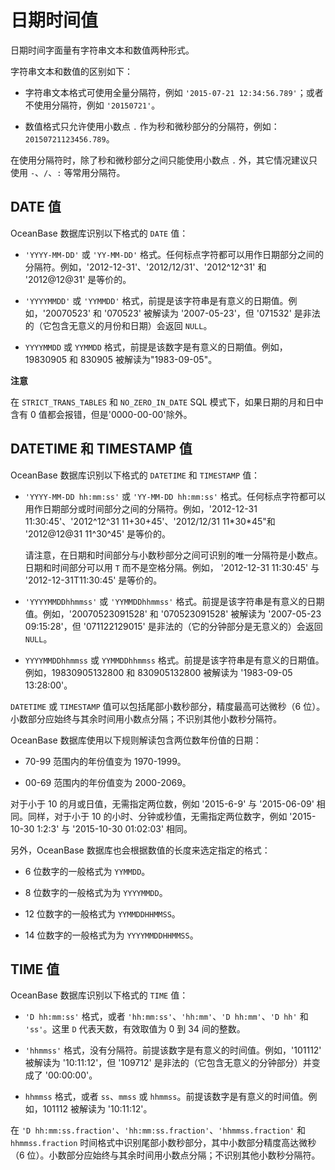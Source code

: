 日期时间值 
==========================

日期时间字面量有字符串文本和数值两种形式。

字符串文本和数值的区别如下：

* 字符串文本格式可使用全量分隔符，例如 `'2015-07-21 12:34:56.789'`；或者不使用分隔符，例如 `'20150721'`。

  

* 数值格式只允许使用小数点 `.` 作为秒和微秒部分的分隔符，例如：`20150721123456.789`。

  




在使用分隔符时，除了秒和微秒部分之间只能使用小数点 `.` 外，其它情况建议只使用 `-`、`/`、`:` 等常用分隔符。

DATE 值 
---------------------------

OceanBase 数据库识别以下格式的 `DATE` 值：

* `'YYYY-MM-DD'` 或 `'YY-MM-DD'` 格式。任何标点字符都可以用作日期部分之间的分隔符。例如，'2012-12-31'、'2012/12/31'、'2012\^12\^31' 和 '2012@12@31' 是等价的。

  

* `'YYYYMMDD'` 或 `'YYMMDD'` 格式，前提是该字符串是有意义的日期值。例如，'20070523' 和 '070523' 被解读为 '2007-05-23'，但 '071532' 是非法的（它包含无意义的月份和日期）会返回 `NULL`。

  

* `YYYYMMDD` 或 `YYMMDD` 格式，前提是该数字是有意义的日期值。例如，19830905 和 830905 被解读为"1983-09-05"。

  



**注意**



在 `STRICT_TRANS_TABLES` 和 `NO_ZERO_IN_DATE` SQL 模式下，如果日期的月和日中含有 0 值都会报错，但是'0000-00-00'除外。

DATETIME 和 TIMESTAMP 值 
-------------------------------------------

OceanBase 数据库识别以下格式的 `DATETIME` 和 `TIMESTAMP` 值：

* `'YYYY-MM-DD hh:mm:ss'` 或 `'YY-MM-DD hh:mm:ss'` 格式。任何标点字符都可以用作日期部分或时间部分之间的分隔符。例如，'2012-12-31 11:30:45'、'2012\^12\^31 11+30+45'、'2012/12/31 11\*30\*45"和 '2012@12@31 11\^30\^45' 是等价的。

  请注意，在日期和时间部分与小数秒部分之间可识别的唯一分隔符是小数点。日期和时间部分可以用 `T` 而不是空格分隔。例如， '2012-12-31 11:30:45' 与 '2012-12-31T11:30:45' 是等价的。
  

* `'YYYYMMDDhhmmss'` 或 `'YYMMDDhhmmss'` 格式。前提是该字符串是有意义的日期值。例如，'20070523091528' 和 '070523091528' 被解读为 '2007-05-23 09:15:28'，但 '071122129015' 是非法的（它的分钟部分是无意义的）会返回 `NULL`。

  

* `YYYYMMDDhhmmss` 或 `YYMMDDhhmmss` 格式。前提是该字符串是有意义的日期值。例如，19830905132800 和 830905132800 被解读为 '1983-09-05 13:28:00'。

  




`DATETIME` 或 `TIMESTAMP` 值可以包括尾部小数秒部分，精度最高可达微秒（6 位）。小数部分应始终与其余时间用小数点分隔；不识别其他小数秒分隔符。

OceanBase 数据库使用以下规则解读包含两位数年份值的日期：

* 70-99 范围内的年份值变为 1970-1999。

  

* 00-69 范围内的年份值变为 2000-2069。

  




对于小于 10 的月或日值，无需指定两位数，例如 '2015-6-9' 与 '2015-06-09' 相同。同样，对于小于 10 的小时、分钟或秒值，无需指定两位数字，例如 '2015-10-30 1:2:3' 与 '2015-10-30 01:02:03' 相同。

另外，OceanBase 数据库也会根据数值的长度来选定指定的格式：

* 6 位数字的一般格式为 `YYMMDD`。

  

* 8 位数字的一般格式为为 `YYYYMMDD`。

  

* 12 位数字的一般格式为 `YYMMDDHHMMSS`。

  

* 14 位数字的一般格式为为 `YYYYMMDDHHMMSS`。

  




TIME 值 
---------------------------

OceanBase 数据库识别以下格式的 `TIME` 值：

* `'D hh:mm:ss'` 格式，或者 `'hh:mm:ss'`、`'hh:mm'`、`'D hh:mm'`、`'D hh'` 和 `'ss'`。这里 `D` 代表天数，有效取值为 0 到 34 间的整数。

  

* `'hhmmss'` 格式，没有分隔符。前提该数字是有意义的时间值。例如，'101112' 被解读为 '10:11:12'，但 '109712' 是非法的（它包含无意义的分钟部分）并变成了 '00:00:00'。

  

* `hhmmss` 格式，或者 `ss`、`mmss` 或 `hhmmss`。前提该数字是有意义的时间值。例如，101112 被解读为 '10:11:12'。

  




在 `'D hh:mm:ss.fraction'`、`'hh:mm:ss.fraction'`、`'hhmmss.fraction'` 和 `hhmmss.fraction` 时间格式中识别尾部小数秒部分，其中小数部分精度高达微秒（6 位）。小数部分应始终与其余时间用小数点分隔；不识别其他小数秒分隔符。
